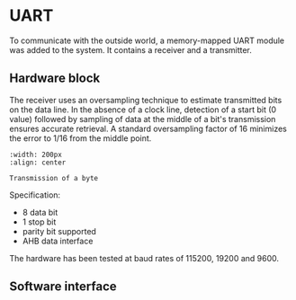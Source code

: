 # UART

To communicate with the outside world, a memory-mapped UART module was added to
the system. It contains a receiver and a transmitter.

## Hardware block

The receiver uses an oversampling technique to estimate transmitted bits on the
data line. In the absence of a clock line, detection of a start bit (0 value)
followed by sampling of data at the middle of a bit's transmission ensures
accurate retrieval. A standard oversampling factor of 16 minimizes the error to
1/16 from the middle point.

```{figure} img/uart-rx-proto.svg
:width: 200px
:align: center

Transmission of a byte
```

Specification:

- 8 data bit
- 1 stop bit
- parity bit supported
- AHB data interface

The hardware has been tested at baud rates of 115200, 19200 and 9600.

## Software interface
